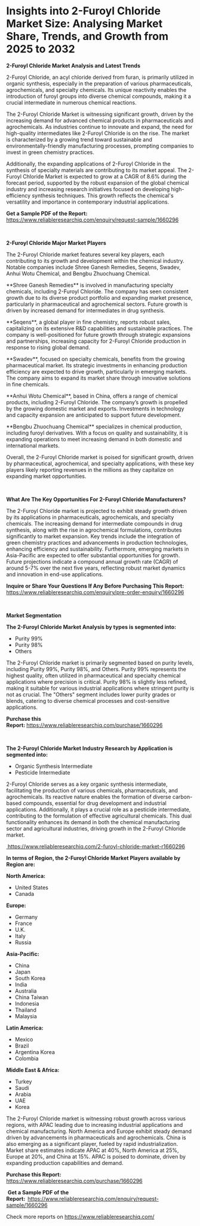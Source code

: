 <p><h1>Insights into 2-Furoyl Chloride Market Size: Analysing Market Share, Trends, and Growth from 2025 to 2032</h1></p><p><strong>2-Furoyl Chloride Market Analysis and Latest Trends</strong></p>
<p><p>2-Furoyl Chloride, an acyl chloride derived from furan, is primarily utilized in organic synthesis, especially in the preparation of various pharmaceuticals, agrochemicals, and specialty chemicals. Its unique reactivity enables the introduction of furoyl groups into diverse chemical compounds, making it a crucial intermediate in numerous chemical reactions.</p><p>The 2-Furoyl Chloride Market is witnessing significant growth, driven by the increasing demand for advanced chemical products in pharmaceuticals and agrochemicals. As industries continue to innovate and expand, the need for high-quality intermediates like 2-Furoyl Chloride is on the rise. The market is characterized by a growing trend toward sustainable and environmentally-friendly manufacturing processes, prompting companies to invest in green chemistry practices.</p><p>Additionally, the expanding applications of 2-Furoyl Chloride in the synthesis of specialty materials are contributing to its market appeal. The 2-Furoyl Chloride Market is expected to grow at a CAGR of 8.6% during the forecast period, supported by the robust expansion of the global chemical industry and increasing research initiatives focused on developing high-efficiency synthesis techniques. This growth reflects the chemical's versatility and importance in contemporary industrial applications.</p></p>
<p><strong>Get a Sample PDF of the Report:&nbsp;</strong> <a href="https://www.reliableresearchiq.com/enquiry/request-sample/1660296?utm_campaign=3296&utm_medium=2&utm_source=Github&utm_content=ia&utm_term=29032025&utm_id=2-furoyl-chloride">https://www.reliableresearchiq.com/enquiry/request-sample/1660296</a></p>
<p>&nbsp;</p>
<p><strong>2-Furoyl Chloride Major Market Players</strong></p>
<p><p>The 2-Furoyl Chloride market features several key players, each contributing to its growth and development within the chemical industry. Notable companies include Shree Ganesh Remedies, Seqens, Swadev, Anhui Wotu Chemical, and Bengbu Zhuochuang Chemical.</p><p>**Shree Ganesh Remedies** is involved in manufacturing specialty chemicals, including 2-Furoyl Chloride. The company has seen consistent growth due to its diverse product portfolio and expanding market presence, particularly in pharmaceutical and agrochemical sectors. Future growth is driven by increased demand for intermediates in drug synthesis.</p><p>**Seqens**, a global player in fine chemistry, reports robust sales, capitalizing on its extensive R&D capabilities and sustainable practices. The company is well-positioned for future growth through strategic expansions and partnerships, increasing capacity for 2-Furoyl Chloride production in response to rising global demand.</p><p>**Swadev**, focused on specialty chemicals, benefits from the growing pharmaceutical market. Its strategic investments in enhancing production efficiency are expected to drive growth, particularly in emerging markets. The company aims to expand its market share through innovative solutions in fine chemicals.</p><p>**Anhui Wotu Chemical**, based in China, offers a range of chemical products, including 2-Furoyl Chloride. The company’s growth is propelled by the growing domestic market and exports. Investments in technology and capacity expansion are anticipated to support future development.</p><p>**Bengbu Zhuochuang Chemical** specializes in chemical production, including furoyl derivatives. With a focus on quality and sustainability, it is expanding operations to meet increasing demand in both domestic and international markets.</p><p>Overall, the 2-Furoyl Chloride market is poised for significant growth, driven by pharmaceutical, agrochemical, and specialty applications, with these key players likely reporting revenues in the millions as they capitalize on expanding market opportunities.</p></p>
<p>&nbsp;</p>
<p><strong>What Are The Key Opportunities For 2-Furoyl Chloride Manufacturers?</strong></p>
<p><p>The 2-Furoyl Chloride market is projected to exhibit steady growth driven by its applications in pharmaceuticals, agrochemicals, and specialty chemicals. The increasing demand for intermediate compounds in drug synthesis, along with the rise in agrochemical formulations, contributes significantly to market expansion. Key trends include the integration of green chemistry practices and advancements in production technologies, enhancing efficiency and sustainability. Furthermore, emerging markets in Asia-Pacific are expected to offer substantial opportunities for growth. Future projections indicate a compound annual growth rate (CAGR) of around 5-7% over the next five years, reflecting robust market dynamics and innovation in end-use applications.</p></p>
<p><strong>Inquire or Share Your Questions If Any Before Purchasing This Report:</strong> <a href="https://www.reliableresearchiq.com/enquiry/pre-order-enquiry/1660296?utm_campaign=3296&utm_medium=2&utm_source=Github&utm_content=ia&utm_term=29032025&utm_id=2-furoyl-chloride">https://www.reliableresearchiq.com/enquiry/pre-order-enquiry/1660296</a></p>
<p>&nbsp;</p>
<p><strong>Market Segmentation</strong></p>
<p><strong>The 2-Furoyl Chloride Market Analysis by types is segmented into:</strong></p>
<p><ul><li>Purity 99%</li><li>Purity 98%</li><li>Others</li></ul></p>
<p><p>The 2-Furoyl Chloride market is primarily segmented based on purity levels, including Purity 99%, Purity 98%, and Others. Purity 99% represents the highest quality, often utilized in pharmaceutical and specialty chemical applications where precision is critical. Purity 98% is slightly less refined, making it suitable for various industrial applications where stringent purity is not as crucial. The "Others" segment includes lower purity grades or blends, catering to diverse chemical processes and cost-sensitive applications.</p></p>
<p><strong>Purchase this Report:&nbsp;</strong><a href="https://www.reliableresearchiq.com/purchase/1660296?utm_campaign=3296&utm_medium=2&utm_source=Github&utm_content=ia&utm_term=29032025&utm_id=2-furoyl-chloride">https://www.reliableresearchiq.com/purchase/1660296</a></p>
<p>&nbsp;</p>
<p><strong>The 2-Furoyl Chloride Market Industry Research by Application is segmented into:</strong></p>
<p><ul><li>Organic Synthesis Intermediate</li><li>Pesticide Intermediate</li></ul></p>
<p><p>2-Furoyl Chloride serves as a key organic synthesis intermediate, facilitating the production of various chemicals, pharmaceuticals, and agrochemicals. Its reactive nature enables the formation of diverse carbon-based compounds, essential for drug development and industrial applications. Additionally, it plays a crucial role as a pesticide intermediate, contributing to the formulation of effective agricultural chemicals. This dual functionality enhances its demand in both the chemical manufacturing sector and agricultural industries, driving growth in the 2-Furoyl Chloride market.</p></p>
<p><a href="https://www.reliableresearchiq.com/2-furoyl-chloride-market-r1660296?utm_campaign=3296&utm_medium=2&utm_source=Github&utm_content=ia&utm_term=29032025&utm_id=2-furoyl-chloride">&nbsp;https://www.reliableresearchiq.com/2-furoyl-chloride-market-r1660296</a></p>
<p><strong>In terms of Region, the 2-Furoyl Chloride Market Players available by Region are:</strong></p>
<p>
    <p> <strong> North America: </strong>
        <ul>
            <li>United States</li>
            <li>Canada</li>
        </ul>
        </p> 
    <p> <strong> Europe: </strong>
        <ul>
            <li>Germany</li>
            <li>France</li>
            <li>U.K.</li>
            <li>Italy</li>
            <li>Russia</li>
        </ul>
        </p> 
    <p> <strong> Asia-Pacific: </strong>
        <ul>
            <li>China</li>
            <li>Japan</li>
            <li>South Korea</li>
            <li>India</li>
            <li>Australia</li>
            <li>China Taiwan</li>
            <li>Indonesia</li>
            <li>Thailand</li>
            <li>Malaysia</li>
        </ul>
        </p> 
    <p> <strong> Latin America: </strong>
        <ul>
            <li>Mexico</li>
            <li>Brazil</li>
            <li>Argentina Korea</li>
            <li>Colombia</li>
        </ul>
        </p> 
    <p> <strong> Middle East & Africa: </strong>
        <ul>
            <li>Turkey</li>
            <li>Saudi</li>
            <li>Arabia</li>
            <li>UAE</li>
            <li>Korea</li>
        </ul>
    </p>
    </p>
<p><p>The 2-Furoyl Chloride market is witnessing robust growth across various regions, with APAC leading due to increasing industrial applications and chemical manufacturing. North America and Europe exhibit steady demand driven by advancements in pharmaceuticals and agrochemicals. China is also emerging as a significant player, fueled by rapid industrialization. Market share estimates indicate APAC at 40%, North America at 25%, Europe at 20%, and China at 15%. APAC is poised to dominate, driven by expanding production capabilities and demand.</p></p>
<p><strong>Purchase this Report: </strong><a href="https://www.reliableresearchiq.com/purchase/1660296?utm_campaign=3296&utm_medium=2&utm_source=Github&utm_content=ia&utm_term=29032025&utm_id=2-furoyl-chloride">https://www.reliableresearchiq.com/purchase/1660296</a></p>
<p>&nbsp;<strong>Get a Sample PDF of the Report:&nbsp;&nbsp;</strong><a href="https://www.reliableresearchiq.com/enquiry/request-sample/1660296?utm_campaign=3296&utm_medium=2&utm_source=Github&utm_content=ia&utm_term=29032025&utm_id=2-furoyl-chloride">https://www.reliableresearchiq.com/enquiry/request-sample/1660296</a></p>
<p><strong></strong></p>
<p>Check more reports on <a href="https://www.reliableresearchiq.com/?utm_campaign=3296&utm_medium=2&utm_source=Github&utm_content=ia&utm_term=29032025&utm_id=2-furoyl-chloride">https://www.reliableresearchiq.com/</a></p>